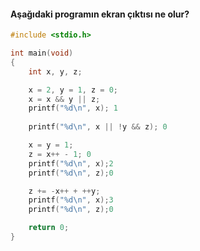 #### Aşağıdaki programın ekran çıktısı ne olur?

```C
#include <stdio.h>

int main(void)
{
	int x, y, z;

	x = 2, y = 1, z = 0;
	x = x && y || z;
	printf("%d\n", x); 1
	
	printf("%d\n", x || !y && z); 0

	x = y = 1;
	z = x++ - 1; 0
	printf("%d\n", x);2
	printf("%d\n", z);0

	z += -x++ + ++y;
	printf("%d\n", x);3
	printf("%d\n", z);0

	return 0;
}
```
